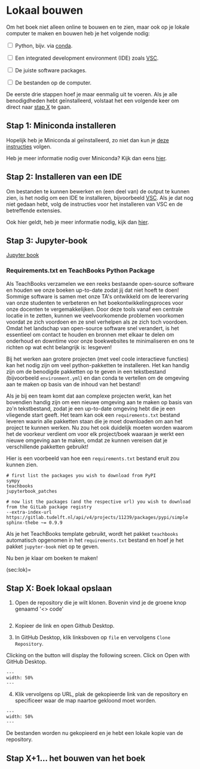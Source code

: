 # Lokaal bouwen

Om het boek niet alleen online te bouwen en te zien, maar ook op je lokale computer te maken en bouwen heb je het volgende nodig: 

<label><input type="checkbox" class="box"> Python, bijv. via [conda](../Software/Anaconda.md).</input></label> 

<label><input type="checkbox" class="box"> Een integrated development environment (IDE) zoals [VSC](../Software/VSC.md).</input></label> 

<label><input type="checkbox" class="box"> De juiste software packages.</input></label> 

<label><input type="checkbox" class="box"> De bestanden op de computer.</input></label> 

De eerste drie stappen hoef je maar eenmalig uit te voeren. Als je alle benodigdheden hebt geïnstalleerd, volstaat het een volgende keer om direct naar [stap X](sec:lok) te gaan.

## Stap 1: Miniconda installeren
Hopelijk heb je Miniconda al geïnstalleerd, zo niet dan kun je [deze instructies](../Software/Anaconda.md) volgen. 

Heb je meer informatie nodig over Miniconda? Kijk dan eens [hier](https://teachbooks.io/learn-programming/install/python/miniconda.html).


## Stap 2: Installeren van een IDE
Om bestanden te kunnen bewerken en (een deel van) de output te kunnen zien, is het nodig om een IDE te installeren, bijvoorbeeld [VSC](../Software/VSC.md). Als je dat nog niet gedaan hebt, volg de instructies voor het installeren van VSC en de betreffende extensies.

Ook hier geldt, heb je meer informatie nodig, kijk dan [hier](https://teachbooks.io/learn-programming/install/ide/vsc.html).

## Stap 3: Jupyter-book



[Jupyter book](https://jupyterbook.org/en/stable/start/overview.html#install-jupyter-book)

### Requirements.txt en TeachBooks Python Package

Als TeachBooks verzamelen we een reeks bestaande open-source software en houden we onze boeken up-to-date zodat jij dat niet hoeft te doen! Sommige software is samen met onze TA's ontwikkeld om de leerervaring van onze studenten te verbeteren en het boekontwikkelingsproces voor onze docenten te vergemakkelijken. Door deze tools vanaf een centrale locatie in te zetten, kunnen we veelvoorkomende problemen voorkomen voordat ze zich voordoen en ze snel verhelpen als ze zich toch voordoen. Omdat het landschap van open-source software snel verandert, is het essentieel om contact te houden en bronnen met elkaar te delen om onderhoud en downtime voor onze boekwebsites te minimaliseren en ons te richten op wat echt belangrijk is: lesgeven!





Bij het werken aan grotere projecten (met veel coole interactieve functies) kan het nodig zijn om veel python-pakketten te installeren. Het kan handig zijn om de benodigde pakketten op te geven in een tekstbestand (bijvoorbeeld `environment.yml`) en dan conda te vertellen om de omgeving aan te maken op basis van de inhoud van het bestand!

Als je bij een team komt dat aan complexe projecten werkt, kan het bovendien handig zijn om een nieuwe omgeving aan te maken op basis van zo'n tekstbestand, zodat je een up-to-date omgeving hebt die je een vliegende start geeft. Het team kan ook een `requirements.txt` bestand leveren waarin alle pakketten staan die je moet downloaden om aan het project te kunnen werken. Nu zou het ook duidelijk moeten worden waarom het de voorkeur verdient om voor elk project/boek waaraan je werkt een nieuwe omgeving aan te maken, omdat ze kunnen vereisen dat je verschillende pakketten gebruikt!

Hier is een voorbeeld van hoe een `requirements.txt` bestand eruit zou kunnen zien.

```
# first list the packages you wish to download from PyPI
sympy
teachbooks
jupyterbook_patches

# now list the packages (and the respective url) you wish to download from the GitLab package registry
--extra-index-url https://gitlab.tudelft.nl/api/v4/projects/11239/packages/pypi/simple
sphinx-thebe ~= 0.9.9
```

Als je het TeachBooks template gebruikt, wordt het pakket `teachbooks` automatisch opgenomen in het `requirements.txt` bestand en hoef je het pakket `jupyter-book` niet op te geven.

Nu ben je klaar om boeken te maken!

(sec:lok)=
## Stap X: Boek lokaal opslaan
1. Open de repository die je wilt klonen. Bovenin vind je de groene knop genaamd '<> code'

``` {figure} ./figures/gitdesktop1.png
```

2. Kopieer de link en open Github Desktop.

3. In GitHub Desktop, klik linksboven op `file` en vervolgens `Clone Repository`.

Clicking on the button will display the following screen. Click on Open with GitHub Desktop.

``` {figure} ./figures/gitdesktop2.png
---
width: 50%
---
```

4. Klik vervolgens op URL, plak de gekopieerde link van de repository en specificeer waar de map naartoe gekloond moet worden. 

``` {figure} ./figures/gitdesktop3.png
---
width: 50%
---
```

De bestanden worden nu gekopieerd en je hebt een lokale kopie van de repository.

## Stap X+1... het bouwen van het boek
